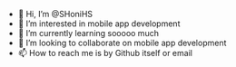 - 👋 Hi, I’m @SHoniHS
- 👀 I’m interested in mobile app development
- 🌱 I’m currently learning sooooo much 
- 💞️ I’m looking to collaborate on mobile app development
- 📫 How to reach me is by Github itself or email

<!---
SHoniHS/SHoniHS is a ✨ special ✨ repository because its `README.md` (this file) appears on your GitHub profile.
You can click the Preview link to take a look at your changes.
--->
